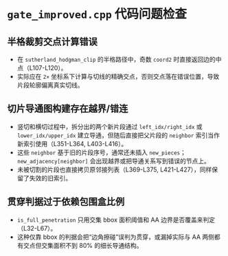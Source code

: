 # `gate_improved.cpp` 代码问题检查

## 半格裁剪交点计算错误
- 在 `sutherland_hodgman_clip` 的半格路径中，奇数 `coord2` 时直接返回边的中点（L107-L120）。
- 实际应在 `2×` 坐标系下计算与切线的精确交点，否则交点落在错误位置，导致片段轮廓偏离真实切线。

## 切片导通图构建存在越界/错连
- 竖切和横切过程中，拆分出的两个新片段通过 `left_idx/right_idx` 或 `lower_idx/upper_idx` 建立导通，但随后直接把父片段的 `neighbor` 索引当作新索引使用（L351-L364, L403-L416）。
- 这些 `neighbor` 基于旧的片段序号，通常还未插入 `new_pieces`；`new_adjacency[neighbor]` 会出现越界或把导通关系写到错误的节点上。
- 未被切割的片段也直接拷贝原邻接列表（L369-L375, L421-L427），同样保留了失效的旧索引。

## 贯穿判据过于依赖包围盒比例
- `is_full_penetration` 只用交集 bbox 面积阈值和 AA 边界是否覆盖来判定（L32-L67）。
- 这种仅靠 bbox 的判据会把“边角擦碰”误判为贯穿，或漏掉实际与 AA 两侧都有交点但交集面积不到 80% 的细长导通结构。

